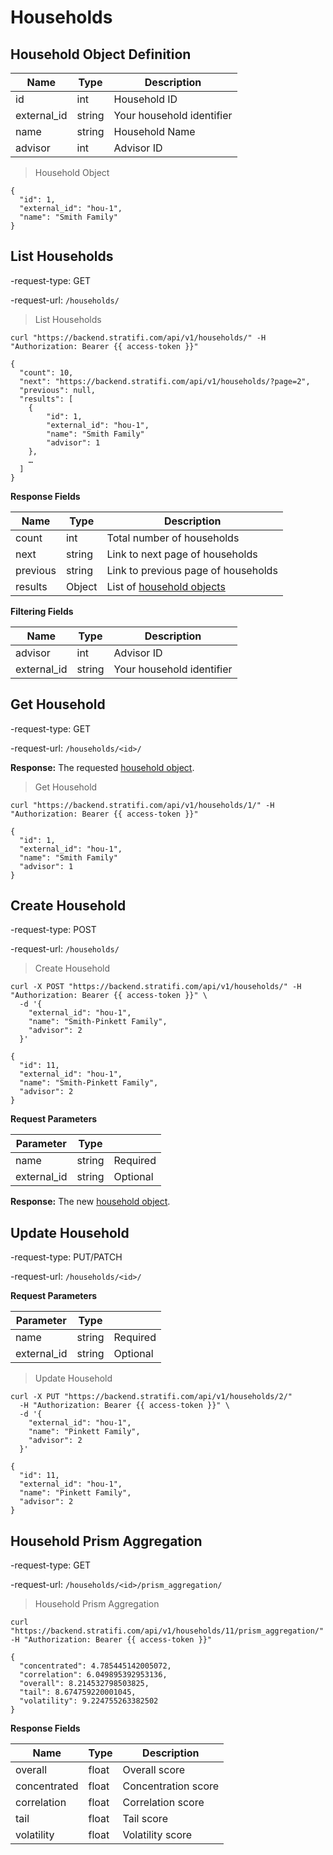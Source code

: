 # Households

## Household Object Definition

| Name        | Type   | Description               |
| ----------- | ------ | ------------------------- |
| id          | int    | Household ID              |
| external_id | string | Your household identifier |
| name        | string | Household Name            |
| advisor     | int    | Advisor ID                |

> Household Object

```shell
{
  "id": 1,
  "external_id": "hou-1",
  "name": "Smith Family"
}

```

## List Households

-request-type: GET

-request-url: `/households/`

> List Households

```shell
curl "https://backend.stratifi.com/api/v1/households/" -H "Authorization: Bearer {{ access-token }}"

{
  "count": 10,
  "next": "https://backend.stratifi.com/api/v1/households/?page=2",
  "previous": null,
  "results": [
    {
        "id": 1,
        "external_id": "hou-1",
        "name": "Smith Family"
        "advisor": 1
    },
    …
  ]
}
```

**Response Fields**

| Name     | Type   | Description                                               |
| -------- | ------ | --------------------------------------------------------- |
| count    | int    | Total number of households                                |
| next     | string | Link to next page of households                           |
| previous | string | Link to previous page of households                       |
| results  | Object | List of [household objects](#household-object-definition) |

**Filtering Fields**

| Name        | Type   | Description               |
| ----------- | ------ | ------------------------- |
| advisor     | int    | Advisor ID                |
| external_id | string | Your household identifier |

## Get Household

-request-type: GET

-request-url: `/households/<id>/`

**Response:** The requested [household object](#household-object-definition).

> Get Household

```shell
curl "https://backend.stratifi.com/api/v1/households/1/" -H "Authorization: Bearer {{ access-token }}"

{
  "id": 1,
  "external_id": "hou-1",
  "name": "Smith Family"
  "advisor": 1
}
```

## Create Household

-request-type: POST

-request-url: `/households/`

> Create Household

```shell
curl -X POST "https://backend.stratifi.com/api/v1/households/" -H "Authorization: Bearer {{ access-token }}" \
  -d '{
    "external_id": "hou-1",
    "name": "Smith-Pinkett Family",
    "advisor": 2
  }'

{
  "id": 11,
  "external_id": "hou-1",
  "name": "Smith-Pinkett Family",
  "advisor": 2
}
```

**Request Parameters**

| Parameter   | Type   |          |
| ----------- | ------ | -------- |
| name        | string | Required |
| external_id | string | Optional |

**Response:** The new [household object](#household-object-definition).

## Update Household

-request-type: PUT/PATCH

-request-url: `/households/<id>/`

**Request Parameters**

| Parameter   | Type   |          |
| ----------- | ------ | -------- |
| name        | string | Required |
| external_id | string | Optional |

> Update Household

```shell
curl -X PUT "https://backend.stratifi.com/api/v1/households/2/"
  -H "Authorization: Bearer {{ access-token }}" \
  -d '{
    "external_id": "hou-1",
    "name": "Pinkett Family",
    "advisor": 2
  }'

{
  "id": 11,
  "external_id": "hou-1",
  "name": "Pinkett Family",
  "advisor": 2
}
```

## Household Prism Aggregation

-request-type: GET

-request-url: `/households/<id>/prism_aggregation/`

> Household Prism Aggregation

```shell
curl "https://backend.stratifi.com/api/v1/households/11/prism_aggregation/" -H "Authorization: Bearer {{ access-token }}"

{
  "concentrated": 4.785445142005072,
  "correlation": 6.049895392953136,
  "overall": 8.214532798503825,
  "tail": 8.674759220001045,
  "volatility": 9.224755263382502
}
```

**Response Fields**

| Name         | Type  | Description         |
| ------------ | ----- | ------------------- |
| overall      | float | Overall score       |
| concentrated | float | Concentration score |
| correlation  | float | Correlation score   |
| tail         | float | Tail score          |
| volatility   | float | Volatility score    |
